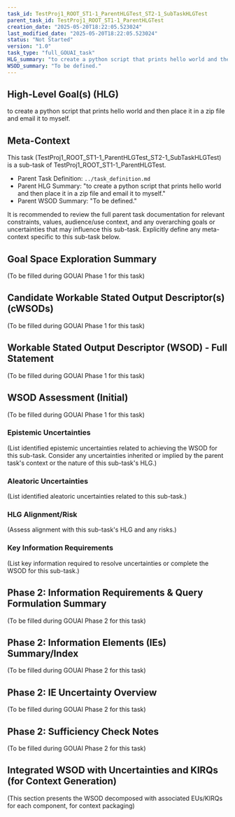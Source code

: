 ```yaml
---
task_id: TestProj1_ROOT_ST1-1_ParentHLGTest_ST2-1_SubTaskHLGTest
parent_task_id: TestProj1_ROOT_ST1-1_ParentHLGTest
creation_date: "2025-05-20T18:22:05.523024"
last_modified_date: "2025-05-20T18:22:05.523024"
status: "Not Started"
version: "1.0"
task_type: "full_GOUAI_task"
HLG_summary: "to create a python script that prints hello world and then place it in a zip file and email it to myself."
WSOD_summary: "To be defined."
---
```

## High-Level Goal(s) (HLG)

to create a python script that prints hello world and then place it in a zip file and email it to myself.

## Meta-Context

This task (TestProj1_ROOT_ST1-1_ParentHLGTest_ST2-1_SubTaskHLGTest) is a sub-task of TestProj1_ROOT_ST1-1_ParentHLGTest.

- Parent Task Definition: `../task_definition.md`
- Parent HLG Summary: "to create a python script that prints hello world and then place it in a zip file and email it to myself."
- Parent WSOD Summary: "To be defined."

It is recommended to review the full parent task documentation for relevant constraints, values, audience/use context, and any overarching goals or uncertainties that may influence this sub-task. Explicitly define any meta-context specific to this sub-task below.

## Goal Space Exploration Summary
(To be filled during GOUAI Phase 1 for this task)

## Candidate Workable Stated Output Descriptor(s) (cWSODs)
(To be filled during GOUAI Phase 1 for this task)

## Workable Stated Output Descriptor (WSOD) - Full Statement
(To be filled during GOUAI Phase 1 for this task)

## WSOD Assessment (Initial)
(To be filled during GOUAI Phase 1 for this task)
### Epistemic Uncertainties
(List identified epistemic uncertainties related to achieving the WSOD for this sub-task. Consider any uncertainties inherited or implied by the parent task's context or the nature of this sub-task's HLG.)
### Aleatoric Uncertainties
(List identified aleatoric uncertainties related to this sub-task.)
### HLG Alignment/Risk
(Assess alignment with this sub-task's HLG and any risks.)
### Key Information Requirements
(List key information required to resolve uncertainties or complete the WSOD for this sub-task.)

## Phase 2: Information Requirements & Query Formulation Summary
(To be filled during GOUAI Phase 2 for this task)

## Phase 2: Information Elements (IEs) Summary/Index
(To be filled during GOUAI Phase 2 for this task)

## Phase 2: IE Uncertainty Overview
(To be filled during GOUAI Phase 2 for this task)

## Phase 2: Sufficiency Check Notes
(To be filled during GOUAI Phase 2 for this task)

## Integrated WSOD with Uncertainties and KIRQs (for Context Generation)
(This section presents the WSOD decomposed with associated EUs/KIRQs for each component, for context packaging)
